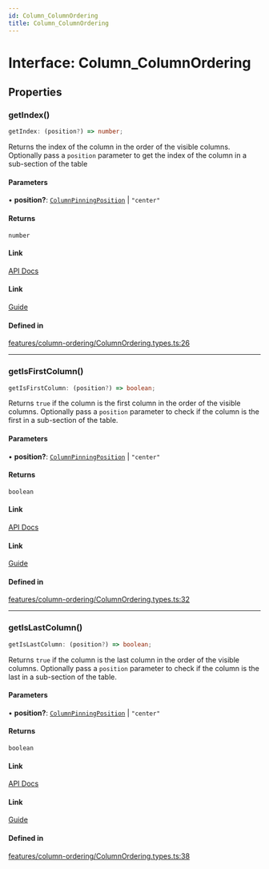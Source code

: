 ```yaml
---
id: Column_ColumnOrdering
title: Column_ColumnOrdering
---
```


# Interface: Column\_ColumnOrdering

## Properties

### getIndex()

```ts
getIndex: (position?) => number;
```

Returns the index of the column in the order of the visible columns. Optionally pass a `position` parameter to get the index of the column in a sub-section of the table

#### Parameters

• **position?**: [`ColumnPinningPosition`](../type-aliases/columnpinningposition.md) \| `"center"`

#### Returns

`number`

#### Link

[API Docs](https://tanstack.com/table/v8/docs/api/features/column-ordering#getindex)

#### Link

[Guide](https://tanstack.com/table/v8/docs/guide/column-ordering)

#### Defined in

[features/column-ordering/ColumnOrdering.types.ts:26](https://github.com/TanStack/table/blob/main/packages/table-core/src/features/column-ordering/ColumnOrdering.types.ts#L26)

***

### getIsFirstColumn()

```ts
getIsFirstColumn: (position?) => boolean;
```

Returns `true` if the column is the first column in the order of the visible columns. Optionally pass a `position` parameter to check if the column is the first in a sub-section of the table.

#### Parameters

• **position?**: [`ColumnPinningPosition`](../type-aliases/columnpinningposition.md) \| `"center"`

#### Returns

`boolean`

#### Link

[API Docs](https://tanstack.com/table/v8/docs/api/features/column-ordering#getisfirstcolumn)

#### Link

[Guide](https://tanstack.com/table/v8/docs/guide/column-ordering)

#### Defined in

[features/column-ordering/ColumnOrdering.types.ts:32](https://github.com/TanStack/table/blob/main/packages/table-core/src/features/column-ordering/ColumnOrdering.types.ts#L32)

***

### getIsLastColumn()

```ts
getIsLastColumn: (position?) => boolean;
```

Returns `true` if the column is the last column in the order of the visible columns. Optionally pass a `position` parameter to check if the column is the last in a sub-section of the table.

#### Parameters

• **position?**: [`ColumnPinningPosition`](../type-aliases/columnpinningposition.md) \| `"center"`

#### Returns

`boolean`

#### Link

[API Docs](https://tanstack.com/table/v8/docs/api/features/column-ordering#getislastcolumn)

#### Link

[Guide](https://tanstack.com/table/v8/docs/guide/column-ordering)

#### Defined in

[features/column-ordering/ColumnOrdering.types.ts:38](https://github.com/TanStack/table/blob/main/packages/table-core/src/features/column-ordering/ColumnOrdering.types.ts#L38)
